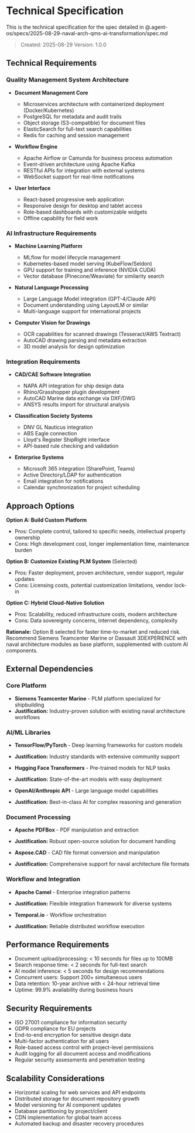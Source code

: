 # Technical Specification

This is the technical specification for the spec detailed in @.agent-os/specs/2025-08-29-naval-arch-qms-ai-transformation/spec.md

> Created: 2025-08-29
> Version: 1.0.0

## Technical Requirements

### Quality Management System Architecture

- **Document Management Core**
  - Microservices architecture with containerized deployment (Docker/Kubernetes)
  - PostgreSQL for metadata and audit trails
  - Object storage (S3-compatible) for document files
  - ElasticSearch for full-text search capabilities
  - Redis for caching and session management

- **Workflow Engine**
  - Apache Airflow or Camunda for business process automation
  - Event-driven architecture using Apache Kafka
  - RESTful APIs for integration with external systems
  - WebSocket support for real-time notifications

- **User Interface**
  - React-based progressive web application
  - Responsive design for desktop and tablet access
  - Role-based dashboards with customizable widgets
  - Offline capability for field work

### AI Infrastructure Requirements

- **Machine Learning Platform**
  - MLflow for model lifecycle management
  - Kubernetes-based model serving (KubeFlow/Seldon)
  - GPU support for training and inference (NVIDIA CUDA)
  - Vector database (Pinecone/Weaviate) for similarity search

- **Natural Language Processing**
  - Large Language Model integration (GPT-4/Claude API)
  - Document understanding using LayoutLM or similar
  - Multi-language support for international projects

- **Computer Vision for Drawings**
  - OCR capabilities for scanned drawings (Tesseract/AWS Textract)
  - AutoCAD drawing parsing and metadata extraction
  - 3D model analysis for design optimization

### Integration Requirements

- **CAD/CAE Software Integration**
  - NAPA API integration for ship design data
  - Rhino/Grasshopper plugin development
  - AutoCAD Marine data exchange via DXF/DWG
  - ANSYS results import for structural analysis

- **Classification Society Systems**
  - DNV GL Nauticus integration
  - ABS Eagle connection
  - Lloyd's Register ShipRight interface
  - API-based rule checking and validation

- **Enterprise Systems**
  - Microsoft 365 integration (SharePoint, Teams)
  - Active Directory/LDAP for authentication
  - Email integration for notifications
  - Calendar synchronization for project scheduling

## Approach Options

**Option A: Build Custom Platform**
- Pros: Complete control, tailored to specific needs, intellectual property ownership
- Cons: High development cost, longer implementation time, maintenance burden

**Option B: Customize Existing PLM System** (Selected)
- Pros: Faster deployment, proven architecture, vendor support, regular updates
- Cons: Licensing costs, potential customization limitations, vendor lock-in

**Option C: Hybrid Cloud-Native Solution**
- Pros: Scalability, reduced infrastructure costs, modern architecture
- Cons: Data sovereignty concerns, internet dependency, complexity

**Rationale:** Option B selected for faster time-to-market and reduced risk. Recommend Siemens Teamcenter Marine or Dassault 3DEXPERIENCE with naval architecture modules as base platform, supplemented with custom AI components.

## External Dependencies

### Core Platform
- **Siemens Teamcenter Marine** - PLM platform specialized for shipbuilding
- **Justification:** Industry-proven solution with existing naval architecture workflows

### AI/ML Libraries
- **TensorFlow/PyTorch** - Deep learning frameworks for custom models
- **Justification:** Industry standards with extensive community support

- **Hugging Face Transformers** - Pre-trained models for NLP tasks
- **Justification:** State-of-the-art models with easy deployment

- **OpenAI/Anthropic API** - Large language model capabilities
- **Justification:** Best-in-class AI for complex reasoning and generation

### Document Processing
- **Apache PDFBox** - PDF manipulation and extraction
- **Justification:** Robust open-source solution for document handling

- **Aspose.CAD** - CAD file format conversion and manipulation
- **Justification:** Comprehensive support for naval architecture file formats

### Workflow and Integration
- **Apache Camel** - Enterprise integration patterns
- **Justification:** Flexible integration framework for diverse systems

- **Temporal.io** - Workflow orchestration
- **Justification:** Reliable distributed workflow execution

## Performance Requirements

- Document upload/processing: < 10 seconds for files up to 100MB
- Search response time: < 2 seconds for full-text search
- AI model inference: < 5 seconds for design recommendations
- Concurrent users: Support 200+ simultaneous users
- Data retention: 10-year archive with < 24-hour retrieval time
- Uptime: 99.9% availability during business hours

## Security Requirements

- ISO 27001 compliance for information security
- GDPR compliance for EU projects
- End-to-end encryption for sensitive design data
- Multi-factor authentication for all users
- Role-based access control with project-level permissions
- Audit logging for all document access and modifications
- Regular security assessments and penetration testing

## Scalability Considerations

- Horizontal scaling for web services and API endpoints
- Distributed storage for document repository growth
- Model versioning for AI component updates
- Database partitioning by project/client
- CDN implementation for global team access
- Automated backup and disaster recovery procedures